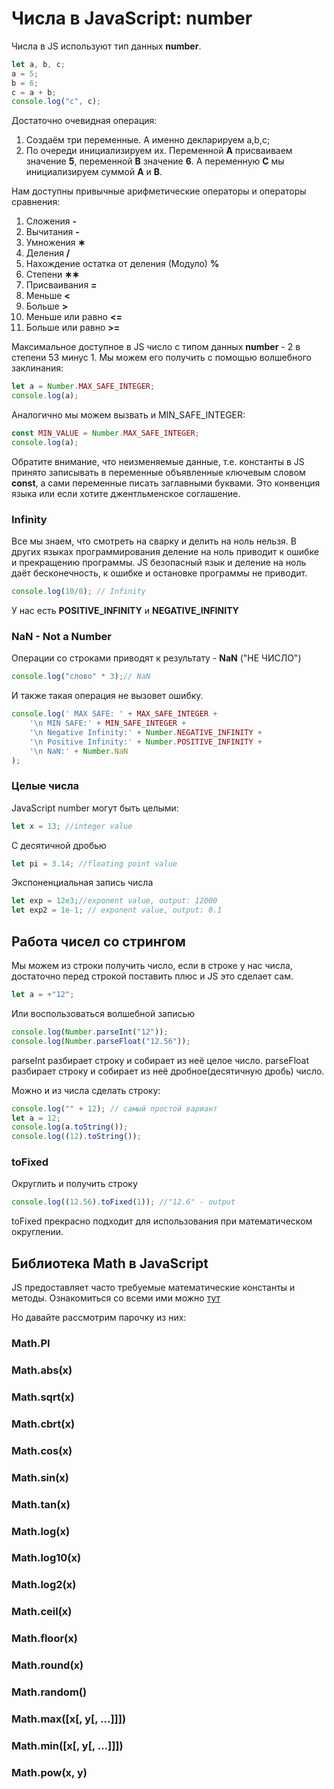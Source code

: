 # Числа в JavaScript: number

Числа в JS используют тип данных **number**.

````js
let a, b, c;
a = 5;
b = 6;
c = a + b;
console.log("c", c);
````

Достаточно очевидная операция:
1. Создаём три переменные. А именно декларируем a,b,c;
2. По очереди инициализируем их. Переменной **A** присваиваем значение **5**, переменной **B** значение **6**. А переменную **C** мы инициализируем суммой **A** и **B**.

Нам доступны привычные арифметические операторы и операторы сравнения:

1. Сложения **-**
2. Вычитания **-**
3. Умножения **&lowast;**
4. Деления **/**
5. Нахождение остатка от деления (Модуло) **%**
6. Степени **&lowast;&lowast;**
7. Присваивания **=**
8. Меньше **<**
9. Больше **>**
10. Меньше или равно **<=**
11. Больше или равно **>=**

Максимальное доступное в JS число с типом данных **number** - 2 в степени 53 минус 1. Мы можем его получить с помощью волшебного заклинания:

````js
let a = Number.MAX_SAFE_INTEGER;
console.log(a);
````

Аналогично мы можем вызвать и MIN_SAFE_INTEGER:
````js
const MIN_VALUE = Number.MAX_SAFE_INTEGER;
console.log(a);
````

Обратите внимание, что неизменяемые данные, т.е. константы в JS принято записывать в переменные объявленные ключевым словом **const**, а сами переменные писать заглавными буквами. Это конвенция языка или если хотите джентльменское соглашение. 

### Infinity
Все мы знаем, что смотреть на сварку и делить на ноль нельзя. В других языках программирования деление на ноль приводит к ошибке и прекращению программы. JS безопасный язык и деление на ноль даёт бесконечность, к ошибке и остановке программы не приводит. 

````js
console.log(10/0); // Infinity
````

У нас есть **POSITIVE_INFINITY** и **NEGATIVE_INFINITY**

### NaN - Not a Number

Операции со строками приводят к результату - **NaN** ("НЕ ЧИСЛО")

````js
console.log("слово" * 3);// NaN
````

И также такая операция не вызовет ошибку. 
````js
console.log(' MAX SAFE: ' + MAX_SAFE_INTEGER +
    '\n MIN SAFE:' + MIN_SAFE_INTEGER +
    '\n Negative Infinity:' + Number.NEGATIVE_INFINITY +
    '\n Positive Infinity:' + Number.POSITIVE_INFINITY +
    '\n NaN:' + Number.NaN
);
````
### Целые числа

JavaScript number могут быть целыми:

````js
let x = 13; //integer value 
````

С десятичной дробью

````js
let pi = 3.14; //floating point value
````

Экспоненциальная запись числа

````js
let exp = 12e3;//exponent value, output: 12000
let exp2 = 1e-1; // exponent value, output: 0.1
````

## Работа чисел со стрингом

Мы можем из строки получить число, если в строке у нас числа, достаточно перед строкой поставить плюс и JS это сделает сам. 

````js
let a = +"12";
````

Или воспользоваться волшебной записью

````js
console.log(Number.parseInt("12"));
console.log(Number.parseFloat("12.56"));
````

parseInt разбирает строку и собирает из неё целое число.
parseFloat разбирает строку и собирает из неё дробное(десятичную дробь) число. 

Можно и из числа сделать строку:

````js
console.log("" + 12); // самый простой вариант
let a = 12;
console.log(a.toString()); 
console.log((12).toString());
````

### toFixed

Округлить и получить строку

````js
console.log((12.56).toFixed(1)); //"12.6" - output
````

toFixed прекрасно подходит для использования при математическом округлении. 

## Библиотека Math в JavaScript

JS предоставляет часто требуемые математические константы и методы. Ознакомиться со всеми ими можно [тут](https://developer.mozilla.org/ru/docs/Web/JavaScript/Reference/Global_Objects/Math)

Но давайте рассмотрим парочку из них:

### Math.PI
### Math.abs(x)
### Math.sqrt(x)
### Math.cbrt(x)
### Math.cos(x)
### Math.sin(x)
### Math.tan(x)
### Math.log(x)
### Math.log10(x)
### Math.log2(x)
### Math.ceil(x)
### Math.floor(x)
### Math.round(x)
### Math.random()
### Math.max([x[, y[, …]]])
### Math.min([x[, y[, …]]])
### Math.pow(x, y)

